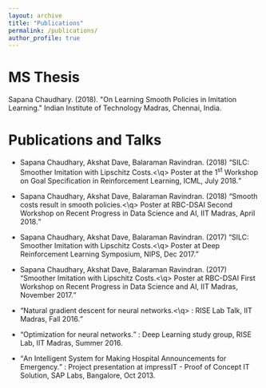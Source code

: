 ```yaml
---
layout: archive
title: "Publications"
permalink: /publications/
author_profile: true
---
```


MS Thesis
======
Sapana Chaudhary. (2018). "On Learning Smooth Policies in Imitation Learning." Indian Institute of Technology Madras, Chennai, India. 

Publications and Talks
======
* Sapana Chaudhary, Akshat Dave, Balaraman Ravindran. (2018) <q>SILC: Smoother Imitation with Lipschitz Costs.<\q> Poster at the 1<sup>st</sup> Workshop on Goal Specification in Reinforcement Learning, ICML, July 2018.

* Sapana Chaudhary, Akshat Dave, Balaraman Ravindran. (2018) <q>Smooth costs result in smooth policies.<\q> Poster at RBC-DSAI Second Workshop on Recent Progress in Data Science and AI, IIT Madras, April 2018.

* Sapana Chaudhary, Akshat Dave, Balaraman Ravindran. (2017) <q>SILC: Smoother Imitation with Lipschitz Costs.<\q> Poster at Deep Reinforcement Learning Symposium, NIPS, Dec 2017.

* Sapana Chaudhary, Akshat Dave, Balaraman Ravindran. (2017) <q>Smoother Imitation with Lipschitz Costs.<\q> Poster at RBC-DSAI First Workshop on Recent Progress in Data Science and AI, IIT Madras, November 2017.

* <q>Natural gradient descent for neural networks.<\q> 
  : RISE Lab Talk, IIT Madras, Fall 2016.  

* <q>Optimization for neural networks.</q>
  : Deep Learning study group, RISE Lab, IIT Madras, Summer 2016. 

* <q>An Intelligent System for Making Hospital Announcements for Emergency.</q>
  : Project presentation at impressIT - Proof of Concept IT Solution, SAP Labs, Bangalore, Oct 2013. 
